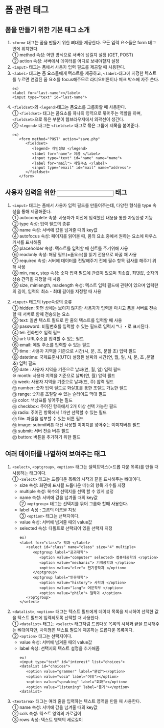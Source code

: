 # 폼 관련 태그

## 폼을 만들기 위한 기본 태그 소개

1. `<form>` 태그는 폼을 만들기 위한 뼈대를 제공한다. 모든 입력 요소들은 form 태그 안에 위치한다.  
   ① method 속성: 어떤 방식으로 서버에 넘길지 설정 (GET, POST)  
   ② action 속성: 서버에서 데이터를 어디로 보내야할지 설정
2. `<input>` 태그는 폼에서 사용자 입력 필드를 제공할 때 사용한다.
3. `<label>` 태그는 폼 요소들에게 텍스트를 제공하고, `<label>`태그에 지정한 텍스트를 누르면 연결된 폼 요소를 focus해주므로 라디오버튼이나 체크 박스에 자주 쓴다.
    ```
    ex)
    <label for="last-name"></label>
    <input type="text" id="last-name">
    ```
4. `<fieldset>`와 `<legend>`태그는 폼요소를 그룹화할 때 사용한다.  
   ① `<fieldset>` 태그는 폼요소를 하나의 영역으로 묶어주는 역할을 하며, `<fieldset>`으로 묶은 부분이 웹브라우저에서 외곽선이 생긴다.  
   ② `<legend>` 태그는 `<fieldset>` 태그로 묶은 그룹에 제목을 붙여준다.
    ```
    ex)
       <form method="POST" action="save.php"
          <fieldset>
             <legend> 개인정보 </legend>
             <label for="name"> 이름 </label>
             <input type="text" id="name" name="name">
             <label for="mail"> 메일주소 </label>
             <input type="email" id="mail" name="address">
          </fieldset>
       </form>
    ```

## 사용자 입력을 위한 <input> 태그

1. `<input>` 태그는 폼에서 사용자 입력 필드를 만들어주는데, 다양한 형식을 type 속성을 통해 제공해준다.  
   ① autocomplete 속성: 사용자가 이전에 입력했던 내용을 통한 자동완성 기능  
   ② type 속성: 입력 필드의 종류  
   ③ name 속성: 서버에 값을 넘겨줄 때의 key값  
   ④ autofocus 속성: 페이지를 읽어올 때, 폼의 요소 중에서 원하는 요소에 마우스 커서를 표시해줌  
   ⑤ placeholder 속성: 텍스트를 입력할 때 힌트를 주기위해 사용  
   ⑥ readonly 속성: 해당 필드(=폼요소)를 읽기 전용으로 바꿀 때 사용  
   ⑦ required 속성: 서버에 데이터를 전달해주기 전에 필수 항목 검사를 해주기 위해 사용  
   ⑧ min, max, step 속성: 숫자 입력 필드에 관련이 있으며 최솟값, 최댓값, 숫자의 상승 간격을 지정할 때 사용  
   ⑨ size, minlength, maxlength 속성: 텍스트 입력 필드에 관련이 있으며 입력란의 길이, 입력의 최소・최대 길이를 지정할 때 사용

2. `<input>` 태그의 type속성의 종류  
   ① hidden: 화면 상에는 보이지 않지만 사용자가 입력을 마치고 폼을 서버로 전송할 때 서버로 함께 전송되는 요소  
   ② text: 일반 텍스트 필드로 한 줄의 텍스트를 입력할 때 사용  
   ③ password: 비밀번호를 입력할 수 있는 필드로 입력시 \*나 ・로 표시된다.  
   ④ tel: 전화번호 입력 필드  
   ⑤ url: URL주소를 입력할 수 있는 필드  
   ⑥ email: 메일 주소를 입력할 수 있는 필드  
   ⑦ time : 사용자 지역을 기준으로 시간(시, 분, 초, 분할 초) 입력 필드  
   ⑧ datetime: 국제표준시(UTC) 설정된 날짜와 시간(연, 월, 일, 시, 분, 초 ,분할초) 입력 필드  
   ⑨ date : 사용자 지역을 기준으로 날짜(연, 월, 일) 입력 필드  
   ⑩ month: 사용자 지역을 기준으로 날짜(연, 월) 압력 필드  
   ⑪ week: 사용자 지역을 기준으로 날짜(연, 주) 압력 필드  
   ⑫ number: 숫자 입력 필드로 화살표를 통한 조절도 가능한 필드  
   ⑬ range: 숫자를 조절할 수 있는 슬라이드 막대 필드  
   ⑭ color: 색상표를 넣어주는 필드  
   ⑮ checkbox: 주어진 항목에서 2개 이상 선택 가능한 필드  
   ⑯ radio: 주어진 항목에서 1개만 선택할 수 있는 필드  
   ⑰ file: 파일을 첨부할 수 있는 버튼 필드  
   ⑱ image: submit버튼 대신 사용할 이미지를 넣어주는 이미지버튼 필드  
   ⑲ submit: 서버 전송 버튼 필드  
   ⑳ button: 버튼을 추가하기 위한 필드

## 여러 데이터를 나열하여 보여주는 태그

1. `<select>`, `<optgroup>`, `<option>` 태그는 셀렉트박스(=드롭 다운 목록)를 만들 때 사용하는 태그이다.  
   ① `<select>` 태그는 드롭다운 목록의 시작과 끝을 표시해주는 뼈대이다.
    - size 속성: 화면에 표시될 드롭다운 메뉴의 항목 개수를 지정
    - multiple 속성: 복수의 선택지를 선택 할 수 있게 설정
    - name 속성: 서버에 값을 넘겨줄 때의 key값  
      ② `<optgroup>` 태그는 선택지를 묶어 그룹화 할때 사용한다.
    - label 속성 : 그룹의 이름을 지정  
      ③ `<option>` 태그는 선택지이다.
    - value 속성: 서버에 넘겨줄 때의 value값
    - selected 속성: 디폴트로 선택되어 있을 선택지 지정
        ```
        ex)
        <label for="class"> 학과 </label>
           <select id="class" name="class" size="4" multiple>
              <optgroup label="공과대학">
                 <option value="computer" selected> 컴퓨터공학과 </option>
                 <option value="mechanic"> 기계공학과 </option>
                 <option value="elec"> 전기공학과 </option>
              </optgroup>
              <optgroup label="인문대학">
                 <option value="history"> 사학과 </option>
                 <option value="lang"> 어문학부 </option>
                 <option value="philo"> 철학과 </option>
           </optgroup>
        </select>
        ```
2. `<datalist>`, `<option>` 태그는 텍스트 필드에게 데이터 목록을 제시하여 선택한 값을 텍스트 필드에 입력되도록 선택할 때 사용한다.  
   ① `<datalist>` 태그는 `<select>` 태그처럼 드롭다운 목록의 시작과 끝을 표시해주는 뼈대이지만, 차이점은 텍스트 필드에 제공하는 드롭다운 목록이다.  
   ② `<option>` 태그는 선택지이다.
    - value 속성: 서버에 넘겨줄 때의 value값
    - label 속성: 선택지의 텍스트 설명을 추가해줌
        ```
        ex)
        <input type="text" id="interest" list="choices">
        <datalist id="choices">
           <option value="grammer" label="문법"></option>
           <option value="voca" label="어휘"></option>
           <option value="speaking" label="회화"></option>
           <option value="listening" label="듣기"></option>
        <datalist>
        ```
3. `<textarea>` 태그는 여러 줄을 입력하는 텍스트 영역을 만들 때 사용한다.  
   ① name 속성: 서버에 값을 넘겨줄 때의 key값  
   ② cols 속성: 텍스트 영역의 가로길이  
   ③ rows 속성: 텍스트 영역의 세로길이
